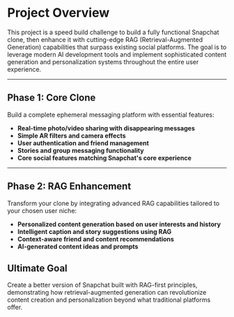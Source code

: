 # Project Overview

This project is a speed build challenge to build a fully functional Snapchat clone, then enhance it with cutting-edge RAG (Retrieval-Augmented Generation) capabilities that surpass existing social platforms. The goal is to leverage modern AI development tools and implement sophisticated content generation and personalization systems throughout the entire user experience.

---

## Phase 1: Core Clone

Build a complete ephemeral messaging platform with essential features:

- **Real-time photo/video sharing with disappearing messages**
- **Simple AR filters and camera effects**
- **User authentication and friend management**
- **Stories and group messaging functionality**
- **Core social features matching Snapchat's core experience**

---

## Phase 2: RAG Enhancement

Transform your clone by integrating advanced RAG capabilities tailored to your chosen user niche:

- **Personalized content generation based on user interests and history**
- **Intelligent caption and story suggestions using RAG**
- **Context-aware friend and content recommendations**
- **AI-generated content ideas and prompts**

## Ultimate Goal

Create a better version of Snapchat built with RAG-first principles, demonstrating how retrieval-augmented generation can revolutionize content creation and personalization beyond what traditional platforms offer.
